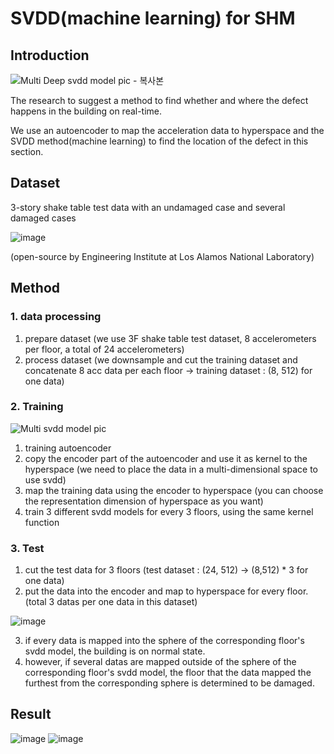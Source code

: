 # SVDD(machine learning) for SHM

## Introduction
![Multi Deep svdd model pic - 복사본](https://github.com/happyleeyi/SVDD-for-SHM/assets/173021832/9f614f57-9359-4d56-bd22-31bef9b7de67)

The research to suggest a method to find whether and where the defect happens in the building on real-time.

We use an autoencoder to map the acceleration data to hyperspace and the SVDD method(machine learning) to find the location of the defect in this section.

## Dataset

3-story shake table test data with an undamaged case and several damaged cases

![image](https://github.com/happyleeyi/SVDD-for-SHM/assets/173021832/b328aac8-2b3d-4063-9154-6c3e3cb029e1)


(open-source by Engineering Institute at Los Alamos National Laboratory)

## Method

### 1. data processing
1. prepare dataset (we use 3F shake table test dataset, 8 accelerometers per floor, a total of 24 accelerometers)
2. process dataset (we downsample and cut the training dataset and concatenate 8 acc data per each floor -> training dataset : (8, 512) for one data)

### 2. Training
![Multi svdd model pic](https://github.com/happyleeyi/SVDD-for-SHM/assets/173021832/255e7a82-2bc4-4ad6-b165-6b4a0d51e6d6)

1. training autoencoder
2. copy the encoder part of the autoencoder and use it as kernel to the hyperspace (we need to place the data in a multi-dimensional space to use svdd)
3. map the training data using the encoder to hyperspace (you can choose the representation dimension of hyperspace as you want)
4. train 3 different svdd models for every 3 floors, using the same kernel function

### 3. Test
1. cut the test data for 3 floors (test dataset : (24, 512) -> (8,512) * 3 for one data)
2. put the data into the encoder and map to hyperspace for every floor. (total 3 datas per one data in this dataset)

![image](https://github.com/happyleeyi/SVDD-for-SHM/assets/173021832/9113a39a-d7fb-4f44-84e5-5245d848daaa)

3. if every data is mapped into the sphere of the corresponding floor's svdd model, the building is on normal state.
4. however, if several datas are mapped outside of the sphere of the corresponding floor's svdd model, the floor that the data mapped the furthest from the corresponding sphere is determined to be damaged.

## Result

![image](https://github.com/happyleeyi/SVDD-for-SHM/assets/173021832/cbc72996-60e9-44bc-8673-531957db65d8)
![image](https://github.com/happyleeyi/SVDD-for-SHM/assets/173021832/73e82b5c-6e0a-48e4-89d5-6ba4b338b568)



